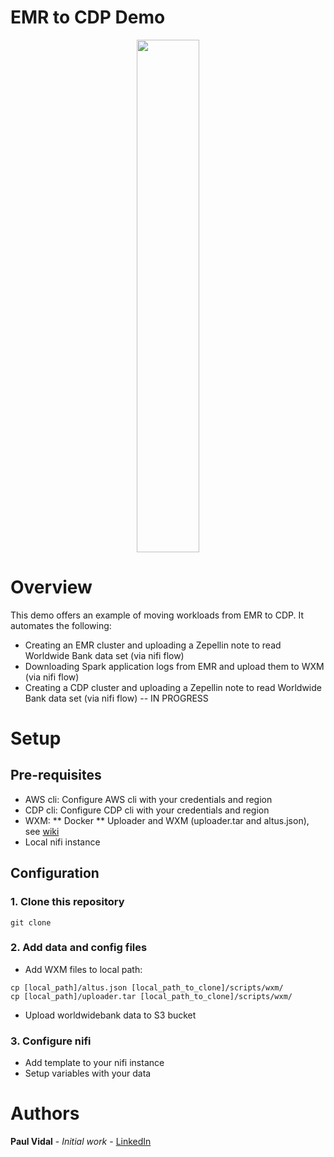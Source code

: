 # EMR to CDP Demo
<div align="center">
<img src="" width="100" height="820" align="middle">
</div>

# Overview

This demo offers an example of moving workloads from EMR to CDP.
It automates the following:
* Creating an EMR cluster and uploading a Zepellin note to read Worldwide Bank data set (via nifi flow)
* Downloading Spark application logs from EMR and upload them to WXM (via nifi flow)
* Creating a CDP cluster and uploading a Zepellin note to read Worldwide Bank data set (via nifi flow) -- IN PROGRESS

# Setup

## Pre-requisites


* AWS cli: Configure AWS cli with your credentials and region
* CDP cli: Configure CDP cli with your credentials and region
* WXM: 
** Docker
** Uploader and WXM (uploader.tar and altus.json), see [wiki](https://cloudera.atlassian.net/wiki/spaces/ENG/pages/100831814/Workload+XM+Setup+How+to+collect+upload+workloads+from+customer+clusters)
* Local nifi instance

## Configuration


### 1. Clone this repository
```
git clone 
```

### 2. Add data and config files

* Add WXM files to local path:
```
cp [local_path]/altus.json [local_path_to_clone]/scripts/wxm/
cp [local_path]/uploader.tar [local_path_to_clone]/scripts/wxm/
```

* Upload worldwidebank data to S3 bucket

### 3. Configure nifi

* Add template to your nifi instance
* Setup variables with your data


# Authors

**Paul Vidal** - *Initial work* - [LinkedIn](https://www.linkedin.com/in/paulvid/)
